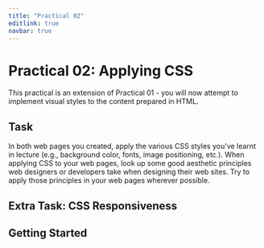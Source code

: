```yaml
---
title: "Practical 02"
editlink: true
navbar: true
---
```


# Practical 02: Applying CSS

This practical is an extension of Practical 01 - you will now attempt to implement visual styles to the content prepared in HTML.

## Task

In both web pages you created, apply the various CSS styles you've learnt in lecture (e.g., background color, fonts, image positioning, etc.).
When applying CSS to your web pages, look up some good aesthetic principles web designers or developers take when designing their web sites.
Try to apply those principles in your web pages wherever possible.

## Extra Task: CSS Responsiveness

## Getting Started

<!-- ::: warning SUBMISSION
**Complete the given practical and submit it as your lecture attendance for Week 3.**
::: -->
